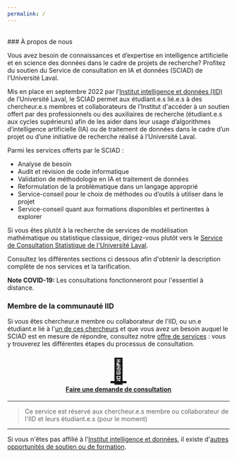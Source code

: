 ```yaml
---
permalink: /
---
```


<br>
### À propos de nous

Vous avez besoin de connaissances et d’expertise en intelligence artificielle et en science des données dans le cadre de projets de recherche? Profitez du soutien du Service de consultation en IA et données (SCIAD) de l’Université Laval. 

Mis en place en septembre 2022 par l’[Institut intelligence et données (IID)](https://iid.ulaval.ca) de l’Université Laval, le SCIAD permet aux étudiant.e.s lié.e.s à des chercheur.e.s membres et collaborateurs de l’Institut d'accéder à un soutien offert par des professionnels ou des auxiliaires de recherche (étudiant.e.s aux cycles supérieurs) afin de les aider dans leur usage d’algorithmes d’intelligence artificielle (IA) ou de traitement de données dans le cadre d’un projet ou d’une initiative de recherche réalisé à l’Université Laval. 

Parmi les services offerts par le SCIAD : 
* Analyse de besoin
* Audit et révision de code informatique
* Validation de méthodologie en IA et traitement de données
* Reformulation de la problématique dans un langage approprié 
* Service-conseil pour le choix de méthodes ou d’outils à utiliser dans le projet
* Service-conseil quant aux formations disponibles et pertinentes à explorer

Si vous êtes plutôt à la recherche de services de modélisation mathématique ou statistique classique, dirigez-vous plutôt vers le [Service de Consultation Statistique de l'Université Laval](https://scs.mat.ulaval.ca/accueil/).

Consultez les différentes sections ci dessous afin d'obtenir la description complète de nos services et la tarification.

**Note COVID-19:** Les consultations fonctionneront pour l'essentiel à distance.

### Membre de la communauté IID

Si vous êtes chercheur.e membre ou collaborateur de l'IID, ou un.e étudiant.e lié à l'[un de ces chercheurs](https://iid.ulaval.ca/expertises/) et que vous avez un besoin auquel le SCIAD est en mesure de répondre, consultez notre [offre de services](./pages/membre-iid.html) : vous y trouverez les différentes étapes du processus de consultation.

<h4 style="text-align:center;">
    <a href="{{ '/pages/membre-iid.html' | relative_url }}"><div style="font-size: 55px;">📝</div>Faire une demande de consultation</a>
</h4>

---
> Ce service est réservé aux chercheur.e.s membre ou collaborateur de l'IID et leurs étudiant.e.s (pour le moment)

---

Si vous n'êtes pas affilié à l'[Institut intelligence et données](https://iid.ulaval.ca), il existe d'[autres opportunités de soutien ou de formation](./externe.md).
